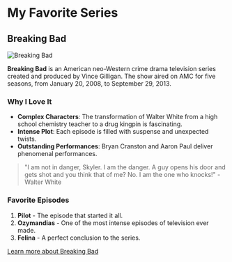 # My Favorite Series

## Breaking Bad

![Breaking Bad](https://upload.wikimedia.org/wikipedia/en/6/61/Breaking_Bad_title_card.png)

**Breaking Bad** is an American neo-Western crime drama television series created and produced by Vince Gilligan. The show aired on AMC for five seasons, from January 20, 2008, to September 29, 2013.

### Why I Love It

- **Complex Characters**: The transformation of Walter White from a high school chemistry teacher to a drug kingpin is fascinating.
- **Intense Plot**: Each episode is filled with suspense and unexpected twists.
- **Outstanding Performances**: Bryan Cranston and Aaron Paul deliver phenomenal performances.

> "I am not in danger, Skyler. I am the danger. A guy opens his door and gets shot and you think that of me? No. I am the one who knocks!" - Walter White

### Favorite Episodes
1. **Pilot** - The episode that started it all.
2. **Ozymandias** - One of the most intense episodes of television ever made.
3. **Felina** - A perfect conclusion to the series.

[Learn more about Breaking Bad](https://en.wikipedia.org/wiki/Breaking_Bad)
